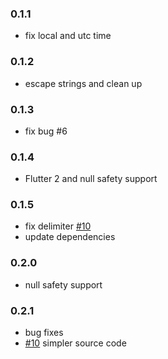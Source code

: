 ### 0.1.1

- fix local and utc time

### 0.1.2

- escape strings and clean up

### 0.1.3

- fix bug #6

### 0.1.4

- Flutter 2 and null safety support

### 0.1.5

- fix delimiter [#10](https://github.com/dartclub/ical/pull/10)
- update dependencies

### 0.2.0

- null safety support

### 0.2.1

- bug fixes
- [#10](https://github.com/dartclub/ical/pull/10) simpler source code
